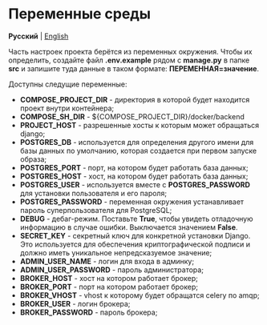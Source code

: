 # Переменные среды

**Русский** | [English](../en/enviroment.md)

Часть настроек проекта берётся из переменных окружения. 
Чтобы их определить, создайте файл **.env.example** рядом с **manage.py** в папке **src** и запишите туда данные в таком формате: **ПЕРЕМЕННАЯ=значение**.

Доступны следущие переменные:

- **COMPOSE_PROJECT_DIR** - директория в которой будет находится проект внутри контейнера;
- **COMPOSE_SH_DIR** - ${COMPOSE_PROJECT_DIR}/docker/backend
- **PROJECT_HOST** - разрешенные хосты к которым может обращаться django;
- **POSTGRES_DB** - используется для определения другого имени для базы данных по умолчанию, которая создается при первом запуске образа;
- **POSTGRES_PORT** - порт, на котором будет работать база данных;
- **POSTGRES_HOST** - хост, на котором будет работать база данных;
- **POSTGRES_USER** - используется вместе с **POSTGRES_PASSWORD** для установки пользователя и его пароля;
- **POSTGRES_PASSWORD** - переменная окружения устанавливает пароль суперпользователя для PostgreSQL;
- **DEBUG** - дебаг-режим. Поставьте **True**, чтобы увидеть отладочную информацию в случае ошибки. Выключается значением **False**.
- **SECRET_KEY** - секретный ключ для конкретной установки Django.
Это используется для обеспечения криптографической подписи и должно иметь уникальное непредсказуемое значение;
- **ADMIN_USER_NAME** - логин для входа в админку;
- **ADMIN_USER_PASSWORD** - пароль администратора;
- **BROKER_HOST** - хост на котором работает брокер;
- **BROKER_PORT** - порт на котором работает брокер;
- **BROKER_VHOST** - vhost к которому будет обращатся celery по amqp;
- **BROKER_USER** - логин брокера;
- **BROKER_PASSWORD** - пароль брокера;